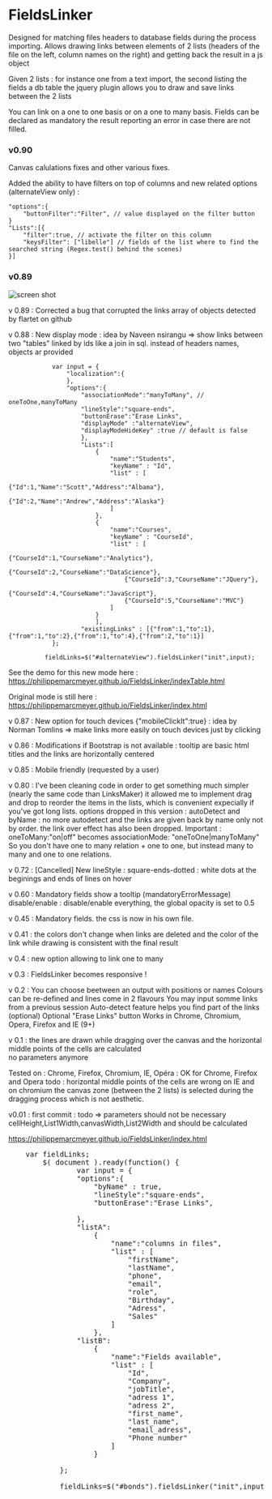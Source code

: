 # FieldsLinker

Designed for matching files headers to database fields during the process importing. 
Allows drawing links between elements of 2 lists (headers of the file on the left, column names on the right)
and getting back the result in a js object

Given 2 lists : for instance one from a text import, the second listing the fields a db table
the jquery plugin allows you to draw and save links between the 2 lists

You can link on a one to one basis or on a one to many basis. Fields can be declared as mandatory the result reporting an error in case there are not filled.

### v0.90
Canvas calulations fixes and other various fixes.

Added the ability to have filters on top of columns and new related options (alternateView only) :
```
"options":{
	"buttonFilter":"Filter", // value displayed on the filter button
}
"Lists":[{
	"filter":true, // activate the filter on this column
	"keysFilter": ["libelle"] // fields of the list where to find the searched string (Regex.test() behind the scenes)
}]

```

### v0.89 

![screen shot](https://raw.githubusercontent.com/PhilippeMarcMeyer/FieldsLinker/master/filedLinker.jpg)

v 0.89 : Corrected a bug that corrupted the links array of objects detected by flartet on github

v 0.88 : New display mode : idea by Naveen nsirangu => show links between two "tables" linked by ids like a join in sql. instead of headers names, objects ar provided

```
			var input = {
			    "localization":{
 				},
			    "options":{
					"associationMode":"manyToMany", // oneToOne,manyToMany
					"lineStyle":"square-ends",
					"buttonErase":"Erase Links",
					"displayMode" :"alternateView",
					"displayModeHideKey" :true // default is false
					},
					"Lists":[
						{
							"name":"Students",
							"keyName" : "Id",
							"list" : [
							   {"Id":1,"Name":"Scott","Address":"Albama"},
							   {"Id":2,"Name":"Andrew","Address":"Alaska"}
							]
						},
						{
							"name":"Courses",
							"keyName" : "CourseId",
							"list" : [
								{"CourseId":1,"CourseName":"Analytics"},
								{"CourseId":2,"CourseName":"DataScience"},
								{"CourseId":3,"CourseName":"JQuery"},
								{"CourseId":4,"CourseName":"JavaScript"},
								{"CourseId":5,"CourseName":"MVC"}
							]
						}
						],
					"existingLinks" : [{"from":1,"to":1},{"from":1,"to":2},{"from":1,"to":4},{"from":2,"to":1}]
			};
			
		  fieldLinks=$("#alternateView").fieldsLinker("init",input);
```

See the demo for this new mode here : https://philippemarcmeyer.github.io/FieldsLinker/indexTable.html

Original mode is still here : https://philippemarcmeyer.github.io/FieldsLinker/index.html

v 0.87 : New option for touch devices {"mobileClickIt":true} : idea by Norman Tomlins => make links more easily on touch devices just by clicking 

v 0.86 : Modifications if Bootstrap is not available : tooltip are basic html titles and the links are horizontally centered

v 0.85 : Mobile friendly (requested by a user)

v 0.80 : I've been cleaning code in order to get something much simpler (nearly the same code than LinksMaker) it allowed me to implement drag and drop to reorder the items in the lists, which is convenient expecially if you've got long lists.
options dropped in this version : autoDetect and byName : no more autodetect and the links are given back by name only not by order.
the link over effect has also been dropped. Important : oneToMany:"on|off" becomes associationMode: "oneToOne|manyToMany"
So you don't have one to many relation + one to one, but instead many to many and one to one relations.

v 0.72 : [Cancelled] New lineStyle : square-ends-dotted : white dots at the beginings and ends of lines on hover

v 0.60 : 
Mandatory fields show a tooltip (mandatoryErrorMessage)
disable/enable : disable/enable everything, the global opacity is set to 0.5

v 0.45 : Mandatory fields. the css is now in his own file.

v 0.41 : the colors don't change when links are deleted and the color of the link while drawing is consistent with the final result

v 0.4 : new option allowing to link one to many

v 0.3 :
FieldsLinker becomes responsive !

v 0.2 :
You can choose beetween an output with positions or names
Colours can be re-defined and lines come in 2 flavours
You may input somme links from a previous session
Auto-detect feature helps you find part of the links (optional)
Optional "Erase Links" button
Works in Chrome, Chromium, Opera, Firefox and IE (9+)

v 0.1  : the lines are drawn while dragging over the canvas and the horizontal middle points of the cells are calculated	
no parameters anymore

Tested on : Chrome, Firefox, Chromium, IE, Opéra : OK for Chrome, Firefox and Opera
todo : horizontal middle points of the cells are wrong on IE 
and on chromium the canvas zone (between the 2 lists) is selected during the dragging process which is not aesthetic.

v0.01 : first commit : todo => parameters should not be necessary cellHeight,List1Width,canvasWidth,List2Width and should be calculated

https://philippemarcmeyer.github.io/FieldsLinker/index.html

<pre>
	var fieldLinks;
		$( document ).ready(function() {
				var input = {
			    "options":{
					"byName" : true,
					"lineStyle":"square-ends",
					"buttonErase":"Erase Links",
					
				},
				"listA":
					{
						"name":"columns in files",
						"list" : [
							"firstName",
							"lastName",
							"phone",
							"email",
							"role",
							"Birthday",
							"Adress",
							"Sales"
						]
					},
				"listB":
					{
						"name":"Fields available",
						"list" : [
							"Id",
							"Company",
							"jobTitle",
							"adress 1",	
							"adress 2",	
							"first_name",
							"last_name",
							"email_adress",
							"Phone number"
						]
					}

			};
			
		  	fieldLinks=$("#bonds").fieldsLinker("init",input);
</pre>

